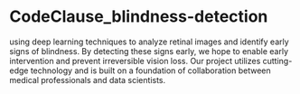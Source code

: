 # CodeClause_blindness-detection
using deep learning techniques to analyze retinal images and identify early signs of blindness. By detecting these signs early, we hope to enable early intervention and prevent irreversible vision loss. Our project utilizes cutting-edge technology and is built on a  foundation of collaboration between medical professionals and data scientists. 
